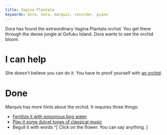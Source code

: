 ```yaml
---
title: Vagina Plantata
keywords: dora, nora, marquis, recorder, piano
---
```


Dora has found the extraordinary Vagina Plantata orchid. You get there through the dense jungle at Gofuku Island. Dora wants to see the orchid bloom.

# I can help
She doesn't believe you can do it. You have to proof yourself with [an orchid](010-orchid.md).

# Done
Marquis has more hints about the orchid. It requires three things:
 - [Fertilize it with poisonous bog water](020-bog-water.md)
 - [Play it some dulcet tones of classical music](030-classical-music.md)
 - Beguil it with words ^[ Click on the flower. You can say anything. ]
